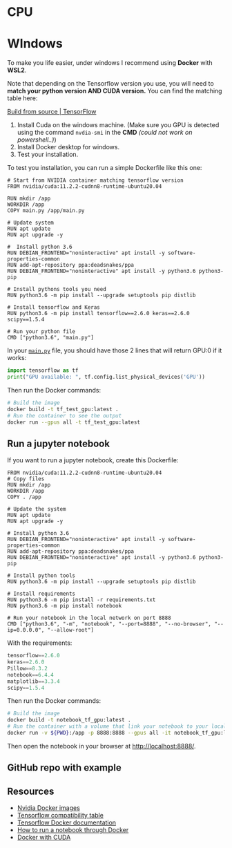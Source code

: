 # CPU

# WIndows

To make you life easier, under windows I recommend using **Docker** with **WSL2**.

Note that depending on the Tensorflow version you use, you will need to **match your python version AND CUDA version.** You can find the matching table here: 

[Build from source | TensorFlow](https://www.tensorflow.org/install/source#gpu)

1. Install Cuda on the windows machine. (Make sure you GPU is detected using the command ``nvdia-smi`` in the **CMD** *(could not work on powershell..)*)
2. Install Docker desktop for windows.
3. Test your installation.

To test you installation, you can run a simple Dockerfile like this one:

```docker
# Start from NVIDIA container matching tensorflow version
FROM nvidia/cuda:11.2.2-cudnn8-runtime-ubuntu20.04

RUN mkdir /app
WORKDIR /app
COPY main.py /app/main.py

# Update system
RUN apt update
RUN apt upgrade -y

#  Install python 3.6
RUN DEBIAN_FRONTEND="noninteractive" apt install -y software-properties-common
RUN add-apt-repository ppa:deadsnakes/ppa
RUN DEBIAN_FRONTEND="noninteractive" apt install -y python3.6 python3-pip 

# Install pythons tools you need
RUN python3.6 -m pip install --upgrade setuptools pip distlib

# Install tensorflow and Keras
RUN python3.6 -m pip install tensorflow==2.6.0 keras==2.6.0 scipy==1.5.4

# Run your python file
CMD ["python3.6", "main.py"]
```

In your [`main.py`](http://main.py) file, you should have those 2 lines that will return GPU:0 if it works:

```python
import tensorflow as tf
print("GPU available: ", tf.config.list_physical_devices('GPU'))
```

Then run the Docker commands:

```bash
# Build the image
docker build -t tf_test_gpu:latest .
# Run the container to see the output
docker run --gpus all -t tf_test_gpu:latest
```

## Run a jupyter notebook

If you want to run a jupyter notebook, create this Dockerfile:

```docker
FROM nvidia/cuda:11.2.2-cudnn8-runtime-ubuntu20.04
# Copy files
RUN mkdir /app
WORKDIR /app
COPY . /app

# Update the system
RUN apt update
RUN apt upgrade -y

# Install python 3.6
RUN DEBIAN_FRONTEND="noninteractive" apt install -y software-properties-common
RUN add-apt-repository ppa:deadsnakes/ppa
RUN DEBIAN_FRONTEND="noninteractive" apt install -y python3.6 python3-pip 

# Install python tools
RUN python3.6 -m pip install --upgrade setuptools pip distlib

# Install requirements
RUN python3.6 -m pip install -r requirements.txt
RUN python3.6 -m pip install notebook

# Run your notebook in the local network on port 8888
CMD ["python3.6", "-m", "notebook", "--port=8888", "--no-browser", "--ip=0.0.0.0", "--allow-root"]
```

With the requirements:

```python
tensorflow==2.6.0
keras==2.6.0
Pillow==8.3.2
notebook==6.4.4
matplotlib==3.3.4
scipy==1.5.4
```

Then run the Docker commands:

```bash
# Build the image
docker build -t notebook_tf_gpu:latest .
# Run the container with a volume that link your notebook to your local folder
docker run -v ${PWD}:/app -p 8888:8888 --gpus all -it notebook_tf_gpu:latest
```

Then open the notebook in your browser at [http://localhost:8888/](http://localhost:8888/).

## GitHub repo with example

## Resources

- [Nvidia Docker images](https://hub.docker.com/r/nvidia/cuda/tags?page=1&ordering=last_updated&name=11.2)
- [Tensorflow compatibility table](https://www.tensorflow.org/install/source#gpu)
- [Tensorflow Docker documentation](https://www.tensorflow.org/install/docker)
- [How to run a notebook through Docker](https://u.group/thinking/how-to-put-jupyter-notebooks-in-a-dockerfile/)
- [Docker with CUDA](https://www.celantur.com/blog/run-cuda-in-docker-on-linux/)